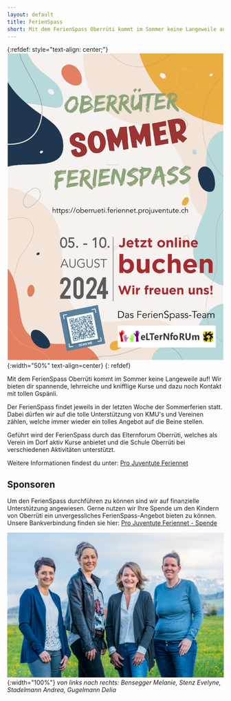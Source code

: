 ```yaml
---
layout: default
title: FerienSpass
short: Mit dem FerienSpass Oberrüti kommt im Sommer keine Langeweile auf!
---
```

{:refdef: style="text-align: center;"}
![image](/assets/img/flyer-fs-2024_a4.png){:width="50%" text-align=center}
{: refdef}

Mit dem FerienSpass Oberrüti kommt im Sommer keine Langeweile auf! Wir bieten dir spannende, lehrreiche und knifflige Kurse und dazu noch Kontakt mit tollen Gspänli.

Der FerienSpass findet jeweils in der letzten Woche der Sommerferien statt. Dabei dürfen wir auf die tolle Unterstützung von KMU's und Vereinen zählen, welche immer wieder ein tolles Angebot auf die Beine stellen.

Geführt wird der FerienSpass durch das Elternforum Oberrüti, welches als Verein im Dorf aktiv Kurse anbietet und die Schule Oberrüti bei verschiedenen Aktivitäten unterstützt.

Weitere Informationen findest du unter: [ Pro Juventute Feriennet](https://oberrueti.feriennet.projuventute.ch/)

## Sponsoren
Um den FerienSpass durchführen zu können sind wir auf finanzielle Unterstützung angewiesen. Gerne nutzen wir Ihre Spende um den Kindern von Oberrüti ein unvergessliches FerienSpass-Angebot bieten zu können. Unsere Bankverbindung finden sie hier: [Pro Juventute Feriennet - Spende](https://oberrueti.feriennet.projuventute.ch/topics/spende)

![image](/assets/img/gruppenfoto-3-zoom.jpg){:width="100%"}
*von links nach rechts: Bensegger Melanie, Stenz Evelyne, Stadelmann Andrea, Gugelmann Delia*